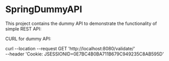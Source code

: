 # SpringDummyAPI

This project contains the dummy API to demonstrate the functionality of simple REST API:

CURL for dummy API:

curl --location --request GET 'http://localhost:8080/validate/' \
--header 'Cookie: JSESSIONID=0E7BC4B0BA711B679C949235C8AB595D'
